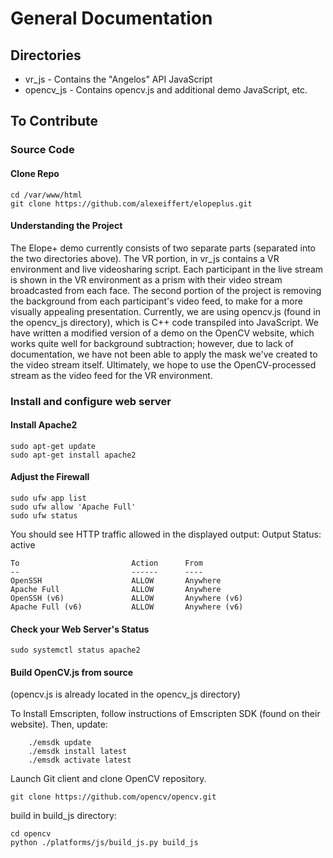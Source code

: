# General Documentation

## Directories
- vr_js - Contains the "Angelos" API JavaScript
- opencv_js - Contains opencv.js and additional demo JavaScript, etc.

## To Contribute

### Source Code

#### Clone Repo
```
cd /var/www/html
git clone https://github.com/alexeiffert/elopeplus.git 
```

#### Understanding the Project
The Elope+ demo currently consists of two separate parts (separated into
the two directories above). The VR portion, in vr_js contains a VR
environment and live videosharing script. Each participant in the live
stream is shown in the VR environment as a prism with their video stream
broadcasted from each face. The second portion of the project is 
removing the background from each participant's video feed, to make for
a more visually appealing presentation. Currently, we are using opencv.js
(found in the opencv_js directory), which is C++ code transpiled into
JavaScript. We have written a modified version of a demo on the OpenCV
website, which works quite well for background subtraction; however,
due to lack of documentation, we have not been able to apply the mask
we've created to the video stream itself. Ultimately, we hope to use the
OpenCV-processed stream as the video feed for the VR environment.

### Install and configure web server
#### Install Apache2
```
sudo apt-get update
sudo apt-get install apache2
```

#### Adjust the Firewall 
```
sudo ufw app list
sudo ufw allow 'Apache Full'
sudo ufw status
```
You should see HTTP traffic allowed in the displayed output:
Output
    Status: active

    To                         Action      From
    --                         ------      ----
    OpenSSH                    ALLOW       Anywhere                  
    Apache Full                ALLOW       Anywhere                  
    OpenSSH (v6)               ALLOW       Anywhere (v6)             
    Apache Full (v6)           ALLOW       Anywhere (v6)

#### Check your Web Server's Status

```
sudo systemctl status apache2
```

#### Build OpenCV.js from source
(opencv.js is already located in the opencv_js directory)

To Install Emscripten, follow instructions of Emscripten SDK
(found on their website). Then, update:
```
    ./emsdk update
    ./emsdk install latest
    ./emsdk activate latest
```

Launch Git client and clone OpenCV repository.
```
git clone https://github.com/opencv/opencv.git
```

build in build_js directory:
```
cd opencv
python ./platforms/js/build_js.py build_js
```
